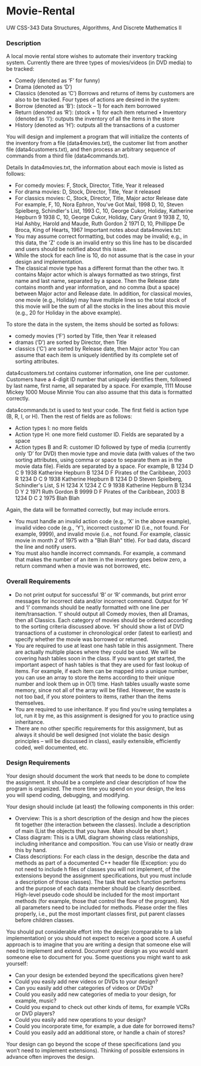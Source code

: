 # Movie-Rental

UW CSS-343 Data Structures, Algorithms, And Discrete Mathematics II

### Description

A local movie rental store wishes to automate their inventory tracking system. Currently there are three types of movies/videos (in DVD media) to be tracked: 

  * Comedy (denoted as ‘F’ for funny) 
  * Drama (denoted as ‘D’) 
  * Classics (denoted as ‘C’) Borrows and returns of items by customers are also to be tracked. Four types of actions are desired in the system: 
  * Borrow (denoted as ‘B’): (stock – 1) for each item borrowed 
  * Return (denoted as ‘R’): (stock + 1) for each item returned • Inventory (denoted as ‘I’): outputs the inventory of all the items in the store 
  * History (denoted as ‘H’): outputs all the transactions of a customer 

You will design and implement a program that will initialize the contents of the inventory from a file (data4movies.txt), the customer list from another file (data4customers.txt), and then process an arbitrary sequence of commands from a third file (data4commands.txt).

Details In data4movies.txt, the information about each movie is listed as follows: 

  * For comedy movies: F, Stock, Director, Title, Year it released 
  * For drama movies: D, Stock, Director, Title, Year it released 
  * For classics movies: C, Stock, Director, Title, Major actor Release date For example, F, 10, Nora Ephron, You've Got Mail, 1998 D, 10, Steven Spielberg, Schindler's List, 1993 C, 10, George Cukor, Holiday, Katherine Hepburn 9 1938 C, 10, George Cukor, Holiday, Cary Grant 9 1938 Z, 10, Hal Ashby, Harold and Maude, Ruth Gordon 2 1971 D, 10, Phillippe De Broca, King of Hearts, 1967 Important notes about data4movies.txt: 
  * You may assume correct formatting, but codes may be invalid; e.g., in this data, the 'Z' code is an invalid entry so this line has to be discarded and users should be notified about this issue. 
  * While the stock for each line is 10, do not assume that is the case in your design and implementation. 
  * The classical movie type has a different format than the other two. It contains Major actor which is always formatted as two strings, first name and last name, separated by a space. Then the Release date contains month and year information, and no comma (but a space) between 
Major actor and Release date. In addition, for classical movies, one movie (e.g., Holiday) may have multiple lines so the total stock of this movie will be the sum of all the stocks in the lines about this movie (e.g., 20 for Holiday in the above example). 

To store the data in the system, the items should be sorted as follows: 

  * comedy movies (‘F’) sorted by Title, then Year it released 
  * dramas (‘D’) are sorted by Director, then Title 
  * classics (‘C’) are sorted by Release date, then Major actor You can assume that each item is uniquely identified by its complete set of sorting attributes. 
  
data4customers.txt contains customer information, one line per customer. Customers have a 4-digit ID number that uniquely identifies them, followed by last name, first name, all separated by a space. For example, 1111 Mouse Mickey 1000 Mouse Minnie You can also assume that this data is formatted correctly. 

data4commands.txt is used to test your code. The first field is action type (B, R, I, or H). Then the rest of fields are as follows:

  * Action types I: no more fields 
  * Action type H: one more field customer ID. Fields are separated by a space 
  * Action types B and R: customer ID followed by type of media (currently only ‘D’ for DVD) then movie type and movie data (with values of the two sorting attributes, using comma or space to separate them as in the movie data file). Fields are separated by a space. For example, B 1234 D C 9 1938 Katherine Hepburn B 1234 D F Pirates of the Caribbean, 2003 R 1234 D C 9 1938 Katherine Hepburn B 1234 D D Steven Spielberg, Schindler's List, S H 1234 X 1234 Z C 9 1938 Katherine Hepburn B 1234 D Y 2 1971 Ruth Gordon B 9999 D F Pirates of the Caribbean, 2003 B 1234 D C 2 1975 Blah Blah 
  
Again, the data will be formatted correctly, but may include errors.

  * You must handle an invalid action code (e.g., ‘X’ in the above example), invalid video code (e.g., ‘Y’), incorrect customer ID (i.e., not found. For example, 9999), and invalid movie (i.e., not found. For example, classic movie in month 2 of 1975 with a "Blah Blah" title). For bad data, discard the line and notify users. 
  * You must also handle incorrect commands. For example, a command that makes the number of an item in the inventory goes below zero, a return command when a movie was not borrowed, etc.
  
### Overall Requirements

  * Do not print output for successful ‘B’ or ‘R’ commands, but print error messages for incorrect data and/or incorrect command. Output for ‘H’ and ‘I’ commands should be neatly formatted with one line per item/transaction. ‘I’ should output all Comedy movies, then all Dramas, then all Classics. Each category of movies should be ordered according to the sorting criteria 
discussed above. ‘H’ should show a list of DVD transactions of a customer in chronological order (latest to earliest) and specify whether the movie was borrowed or returned. 
  * You are required to use at least one hash table in this assignment. There are actually multiple places where they could be used. We will be covering hash tables soon in the class. If you want to get started, the important aspect of hash tables is that they are used for fast lookup of items. For example, if each item can be mapped into a unique number, you can use an array to store the items according to their unique number and look them up in O(1) time. Hash tables usually waste some memory, since not all of the array will be filled. However, the waste is not too bad, if you store pointers to items, rather than the items themselves. 
  * You are required to use inheritance. If you find you’re using templates a lot, run it by me, as this assignment is designed for you to practice using inheritance. 
  * There are no other specific requirements for this assignment, but as always it should be well designed (not violate the basic design principles – will be discussed in class), easily extensible, efficiently coded, well documented, etc. 

### Design Requirements 

Your design should document the work that needs to be done to complete the assignment. It should be a complete and clear description of how the program is organized. The more time you spend on your design, the less you will spend coding, debugging, and modifying.

Your design should include (at least) the following components in this order:

  * Overview: This is a short description of the design and how the pieces fit together (the interaction between the classes). Include a description of main (List the objects that you have. Main should be short.) 
  * Class diagram: This is a UML diagram showing class relationships, including inheritance and composition. You can use Visio or neatly draw this by hand. 
  * Class descriptions: For each class in the design, describe the data and methods as part of a documented C++ header file (Exception: you do not need to include h files of classes you will not implement, of the extensions beyond the assignment specifications, but you must include a description of those classes). The task that each function performs and the purpose of each data member should be clearly described. High-level pseudo code should be included for the most important methods (for example, those that control the flow of the program). Not all parameters need to be included for methods. Please order the files properly, i.e., put the most important classes first, put parent classes before children classes.
  
You should put considerable effort into the design (comparable to a lab implementation) or you should not expect to receive a good score. A useful approach is to imagine that you are writing a design that someone else will need to implement and extend. Document your design as you would want someone else to document for you. Some questions you might want to ask yourself:

  * Can your design be extended beyond the specifications given here? 
  * Could you easily add new videos or DVDs to your design? 
  * Can you easily add other categories of videos or DVDs? 
  * Could you easily add new categories of media to your design, for example, music? 
  * Could you expand to check out other kinds of items, for example VCRs or DVD players? 
  * Could you easily add new operations to your design? 
  * Could you incorporate time, for example, a due date for borrowed items? 
  * Could you easily add an additional store, or handle a chain of stores?
  
Your design can go beyond the scope of these specifications (and you won’t need to implement extensions). Thinking of possible extensions in advance often improves the design.
